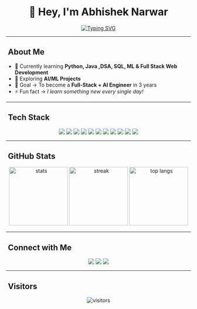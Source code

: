 <h1 align="center">👋 Hey, I'm Abhishek Narwar</h1>

<p align="center">
  <a href="https://git.io/typing-svg">
    <img src="https://readme-typing-svg.herokuapp.com?font=Fira+Code&weight=600&size=20&pause=1000&color=FF5733&center=true&vCenter=true&width=800&lines=B.Tech+CSE+(AI%2FML+%26+IoT)+Student;Learning+Python+%7C+SQL+%7C+DSA+%7C+Machine+Learning+%7C+Full+Stack;Passionate+about+building+projects+%26+solving+problems" alt="Typing SVG" />
  </a>
</p>

---

## ​ About Me
- 🌱 Currently learning **Python, Java ,DSA, SQL, ML & Full Stack Web Development**  
- 🔭 Exploring **AI/ML Projects**  
- 🎯 Goal → To become a **Full-Stack + AI Engineer** in 3 years  
- ⚡ Fun fact → *I learn something new every single day!*

---

## ​​ Tech Stack

<p align="center">
  <img src="https://img.shields.io/badge/-Python-3776AB?style=for-the-badge&logo=python&logoColor=white"/>
  <img src="https://img.shields.io/badge/-Java-007396?style=for-the-badge&logo=java&logoColor=white"/>
  <img src="https://img.shields.io/badge/-SQL-336791?style=for-the-badge&logo=postgresql&logoColor=white"/>
  <img src="https://img.shields.io/badge/-HTML5-E34F26?style=for-the-badge&logo=html5&logoColor=white"/>
  <img src="https://img.shields.io/badge/-CSS3-1572B6?style=for-the-badge&logo=css3"/>
  <img src="https://img.shields.io/badge/-JavaScript-F7DF1E?style=for-the-badge&logo=javascript&logoColor=black"/>
  <img src="https://img.shields.io/badge/-React-61DAFB?style=for-the-badge&logo=react&logoColor=black"/>
  <img src="https://img.shields.io/badge/-Node.js-339933?style=for-the-badge&logo=nodedotjs&logoColor=white"/>
  <img src="https://img.shields.io/badge/-Django-092E20?style=for-the-badge&logo=django&logoColor=white"/>
  <img src="https://img.shields.io/badge/-Machine%20Learning-102230?style=for-the-badge&logo=tensorflow&logoColor=orange"/>
  <img src="https://img.shields.io/badge/-Data%20Structures%20%26%20Algorithms-FF6F00?style=for-the-badge"/>
</p>

---

## ​ GitHub Stats

<p align="center">
  <img src="https://github-readme-stats.vercel.app/api?username=abhi-narwar&show_icons=true&theme=radical" alt="stats" height="160"/>
  <img src="https://github-readme-streak-stats.herokuapp.com/?user=abhi-narwar&theme=radical" alt="streak" height="160"/>
  <img src="https://github-readme-stats.vercel.app/api/top-langs/?username=abhi-narwar&layout=compact&theme=radical" alt="top langs" height="160"/>
</p>

---

## ​ Connect with Me
<p align="center">
  <a href="https://www.linkedin.com/in/abhishek-narwar-a4815428a/"><img src="https://img.shields.io/badge/LinkedIn-Abhishek%20Narwar-blue?style=for-the-badge&logo=linkedin"/></a>
  <a href="https://github.com/abhi-narwar"><img src="https://img.shields.io/badge/GitHub-abhi--narwar-black?style=for-the-badge&logo=github"/></a>
  <a href="#"><img src="https://img.shields.io/badge/Portfolio-Coming%20Soon-black?style=for-the-badge&logo=About.me"/></a>
</p>

---

## ​ Visitors
<p align="center">
  <img src="https://komarev.com/ghpvc/?username=abhi-narwar&color=blue&style=for-the-badge" alt="visitors"/>
</p>

